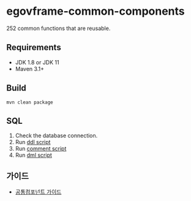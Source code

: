 # egovframe-common-components
 252 common functions that are reusable.

## Requirements
* JDK 1.8 or JDK 11
* Maven 3.1+

## Build
```
mvn clean package
```

## SQL
1. Check the database connection.
2. Run [ddl script](./script/ddl/)
2. Run [comment script](./script/comment/)
3. Run [dml script](./script/dml/)

## 가이드
* [공통컴포넌트 가이드](https://www.egovframe.go.kr/wiki/doku.php?id=egovframework:%EA%B3%B5%ED%86%B5%EC%BB%B4%ED%8F%AC%EB%84%8C%ED%8A%B8%EA%B0%80%EC%9D%B4%EB%93%9C)

